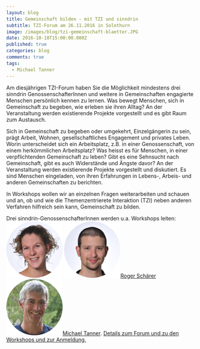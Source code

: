 ```yaml
---
layout: blog
title: Gemeinschaft bilden - mit TZI und sinndrin
subtitle: TZI-Forum am 26.11.2016 in Solothurn
image: /images/blog/tzi-gemeinschaft-blaetter.JPG
date: 2016-10-18T15:00:00.000Z
published: true
categories: blog
comments: true
tags:
  - Michael Tanner
---
```


Am diesjährigen TZI-Forum haben Sie die Möglichkeit mindestens drei sinndrin GenossenschafterInnen und weitere in Gemeinschaften engagierte Menschen persönlich kennen zu lernen. Was bewegt Menschen, sich in Gemeinschaft zu begeben, wie erleben sie ihren Alltag? An der Veranstaltung werden existierende Projekte vorgestellt und es gibt Raum zum Austausch.

Sich in Gemeinschaft zu begeben oder umgekehrt, Einzelgängerin zu sein, prägt Arbeit, Wohnen, gesellschaftliches Engagement und privates Leben. Worin unterscheidet sich ein Arbeitsplatz, z.B. in einer Genossenschaft, von einem herkömmlichen Arbeitsplatz? Was heisst es für Menschen, in einer verpflichtenden Gemeinschaft zu leben? Gibt es eine Sehnsucht nach Gemeinschaft, gibt es auch Widerstände und Ängste davor? An der Veranstaltung werden existierende Projekte vorgestellt und diskutiert. Es sind Menschen eingeladen, von ihren Erfahrungen in Lebens-, Arbeis- und anderen Gemeinschaften zu berichten.

In Workshops wollen wir an einzelnen Fragen weiterarbeiten und schauen und an, ob und wie die Themenzentrierete Interaktion (TZI) neben anderen Verfahren hilfreich sein kann, Gemeinschaft zu bilden.

Drei sinndrin-GenossenschafterInnen werden u.a. Workshops leiten: 
[<img class="leadimage left" width="150" title="Sabine Ott" src="/images/ueber-uns/team/sabine.png">](http://www.sinndrin.ch/ueber-uns/team/sabine-ott "Sabine Ott")
<img class="leadimage left" width="150" title="Roger Schärer" src="/images/ueber-uns/team/roger.png">[Roger Schärer](http://www.sinndrin.ch/roger "Curriculum Roger Schärer")
<img class="leadimage left" width="150" title="Michael Tanner" src="/images/ueber-uns/team/michael.png">[Michael Tanner](http://www.sinndrin.ch/michael "Curriculum Michael Tanner"). [Details zum Forum und zu den Workshops und zur Anmeldung.](http://www.tzi.ch/angebote/tzi-forum-2016/ "TZI-Forum 2016")
